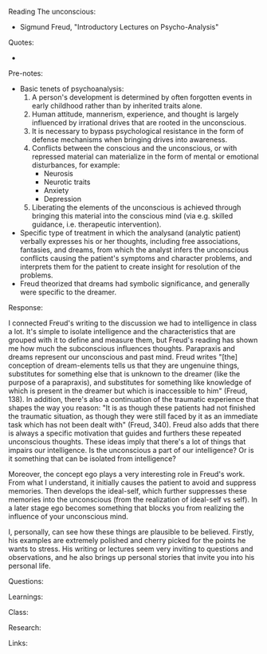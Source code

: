 Reading The unconscious:

- Sigmund Freud, "Introductory Lectures on Psycho-Analysis"

Quotes:

- 

Pre-notes:

- Basic tenets of psychoanalysis:
    1. A person's development is determined by often forgotten events in early childhood rather than by inherited traits alone.
    2. Human attitude, mannerism, experience, and thought is largely influenced by irrational drives that are rooted in the unconscious.
    3. It is necessary to bypass psychological resistance in the form of defense mechanisms when bringing drives into awareness.
    4. Conflicts between the conscious and the unconscious, or with repressed material can materialize in the form of mental or emotional disturbances, for example:
        - Neurosis
        - Neurotic traits
        - Anxiety
        - Depression
    5. Liberating the elements of the unconscious is achieved through bringing this material into the conscious mind (via e.g. skilled guidance, i.e. therapeutic intervention).
- Specific type of treatment in which the analysand (analytic patient) verbally expresses his or her thoughts, including free associations, fantasies, and dreams, from which the analyst infers the unconscious conflicts causing the patient's symptoms and character problems, and interprets them for the patient to create insight for resolution of the problems.
- Freud theorized that dreams had symbolic significance, and generally were specific to the dreamer.

Response:

I connected Freud's writing to the discussion we had to intelligence in class a lot. It's simple to isolate intelligence and the characteristics that are grouped with it to define and measure them, but Freud's reading has shown me how much the subconscious influences thoughts. Parapraxis and dreams represent our unconscious and past mind. Freud writes "[the] conception of dream-elements tells us that they are ungenuine things, substitutes for something else that is unknown to the dreamer (like the purpose of a parapraxis), and substitutes for something like knowledge of which is present in the dreamer but which is inaccessible to him" (Freud, 138). In addition, there's also a continuation of the traumatic experience that shapes the way you reason: "It is as though these patients had not finished the traumatic situation, as though they were still faced by it as an immediate task which has not been dealt with" (Freud, 340). Freud also adds that there is always a specific motivation that guides and furthers these repeated unconscious thoughts. These ideas imply that there's a lot of things that impairs our intelligence. Is the unconscious a part of our intelligence? Or is it something that can be isolated from intelligence?

Moreover, the concept ego plays a very interesting role in Freud's work. From what I understand, it initially causes the patient to avoid and suppress memories. Then develops the ideal-self, which further suppresses these memories into the unconscious (from the realization of ideal-self vs self). In a later stage ego becomes something that blocks you from realizing the influence of your unconscious mind.

I, personally, can see how these things are plausible to be believed. Firstly, his examples are extremely polished and cherry picked for the points he wants to stress. His writing or lectures seem very inviting to questions and observations, and he also brings up personal stories that invite you into his personal life. 

Questions:

Learnings:

Class:

Research:

Links:
